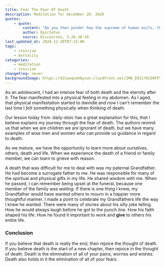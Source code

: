 ```yaml
---
title: Fear The Fear Of Death
description: Meditation for December 20, 2020
quotes: 
    - quote:
        content: "Do you then ponder how the supreme of human evils, the surest mark of the base and cowardly, is not death, but the fear of death? I urge you to discipline yourself against such fear, direct all your thinking, exercises, and reading this way—and you will know the only path to human freedom."
        author: Epictetus
        source: Discourses, 3.26.38-39
last_updated_at: 2020-12-20T07:23:00
tags:
    - stoicism
    - mortality
categories:
    - meditation
    - stoicism
changeFreq: never
backgroundImage: https://d3iwoqnah6ycun.cloudfront.net/IMG_E91176CD9FF5.jpg
---
```


As an adolescent, I had an intense fear of both death and the eternity after it. The fear manifested into a physical 
feeling in my abdomen. As I aged, that physical manifestation started to dwindle and now I can't remember the last time 
I *felt* something physically when thinking of death. 

Our lesson today from :daily-stoic has a great explanation for this, that I believe explains my journey through the 
fear of death. The authors remind us that when we are children we are ignorant of death, but we have many examples of 
wise men and women who can provide us guidance in regard to death.

As we mature, we have the opportunity to learn more about ourselves, others, death and life. When we experience the 
death of a friend or family member, we can learn to grieve with reason. 

A death that was difficult for me to deal with was my paternal Grandfather. He had become a surrogate father to me. He 
was responsible for many of the spiritual and physical gifts in my life. He shared wisdom with me. When he passed, I can 
remember being upset at the funeral, because one member of the family was *wailing*. If there is one thing I knew, my 
Grandfather would have wanted others to mourn in a happier more thoughtful manner. I made a point to celebrate my 
Grandfathers life the way I knew he wanted. There were many of stories about his silly joke telling. How he would always 
laugh before he got to the punch line. How his faith shaped his life. How he found it important to work and **give** to 
others his entire life.

### Conclusion

If you believe that death is really the end, then rejoice the thought of death. If you believe death is the start of a 
new chapter, then rejoice in the thought of death. Death is the elimination of all of your pains, worries and wishes.
Death also holds in it the elimination of all of your fears.
